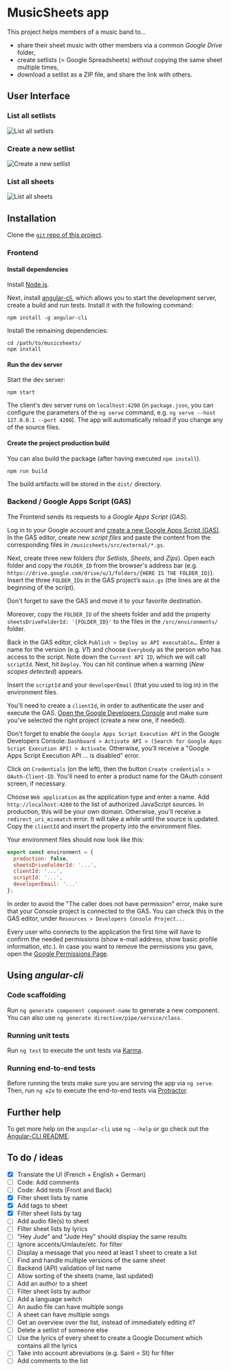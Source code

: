 # MusicSheets app
This project helps members of a music band to…

* share their sheet music with other members via a common _Google Drive_ folder,
* create setlists (= Google Spreadsheets) _without_ copying the same sheet multiple times,
* download a setlist as a ZIP file, and share the link with others.



## User Interface
### List all setlists
![List all setlists](https://raw.github.com/Poitrin/musicsheets/master/doc/images/setlists.png)

### Create a new setlist
![Create a new setlist](https://raw.github.com/Poitrin/musicsheets/master/doc/images/create_setlist.png)

### List all sheets
![List all sheets](https://raw.github.com/Poitrin/musicsheets/master/doc/images/sheets.png)

## Installation
Clone the [`git` repo of this project](https://github.com/Poitrin/musicsheets).



### Frontend
#### Install dependencies
Install [Node.js](https://nodejs.org/en/download/current/).

Next, install [angular-cli](https://github.com/angular/angular-cli), which allows you to start the development server, create a build and run tests. Install it with the following command:
```
npm install -g angular-cli
```

Install the remaining dependencies:
```
cd /path/to/musicsheets/
npm install
```

#### Run the dev server
Start the dev server:
```
npm start
```
The client's dev server runs on `localhost:4200` (in `package.json`, you can configure the parameters of the `ng serve` command, e.g. `ng serve --host 127.0.0.1 --port 4200`). The app will automatically reload if you change any of the source files.

#### Create the project production build
You can also build the package (after having executed `npm install`).
```
npm run build
```
The build artifacts will be stored in the `dist/` directory.

### Backend / Google Apps Script (GAS)
The Frontend sends its requests to a _Google Apps Script_ (_GAS_).

Log in to your Google account and [create a new Google Apps Script (GAS)](https://script.google.com/macros/create).
In the GAS editor, create new _script files_ and paste the content from the corresponding files in `/musicsheets/src/external/*.gs`.

Next, create three new folders (for _Setlists_, _Sheets_, and _Zips_). Open each folder and copy the `FOLDER_ID` from the browser's address bar (e.g. `https://drive.google.com/drive/u/1/folders/{HERE IS THE FOLDER_ID}`).
Insert the three `FOLDER_ID`s in the GAS project’s `main.gs` (the lines are at the beginning of the script).

Don't forget to save the GAS and move it to your favorite destination.

Moreover, copy the `FOLDER_ID` of the sheets folder and add the property `sheetsDriveFolderId: '{FOLDER_ID}'` to the files in the `/src/environments/` folder.

Back in the GAS editor, click `Publish > Deploy as API executable…`. Enter a name for the version (e.g. _V1_) and choose `Everybody` as the person who has access to the script. Note down the `Current API ID`, which we will call `scriptId`.
Next, hit `Deploy`. You can hit continue when a warning (_New scopes detected_) appears.

Insert the `scriptId` and your `developerEmail` (that you used to log in) in the environment files.

You'll need to create a `clientId`, in order to authenticate the user and execute the GAS.
[Open the Google Developers Console](https://console.developers.google.com/) and make sure you've selected the right project (create a new one, if needed).

Don't forget to enable the `Google Apps Script Execution API` in the Google Developers Console: `Dashboard > Activate API > (Search for Google Apps Script Execution API) > Activate`. Otherwise, you’ll receive a "Google Apps Script Execution API ... is disabled" error.

Click on `Credentials` (on the left), then the button `Create credentials > OAuth-Client-ID`. You'll need to enter a product name for the OAuth consent screen, if necessary.

Choose `Web application` as the application type and enter a name.
Add `http://localhost:4200` to the list of authorized JavaScript sources. In production, this will be your own domain. Otherwise, you'll receive a `redirect_uri_mismatch` error. It will take a while until the source is updated.
Copy the `clientId` and insert the property into the environment files.

Your environment files should now look like this:
```JavaScript
export const environment = {
  production: false,
  sheetsDriveFolderId: '...',
  clientId: '...',
  scriptId: '...',
  developerEmail: '...'
};
```

In order to avoid the "The caller does not have permission" error, make sure that your Console project is connected to the GAS. You can check this in the GAS editor, under `Resources > Developers Console Project...`

Every user who connects to the application the first time will have to confirm the needed permissions (show e-mail address, show basic profile information, etc.). In case you want to remove the permissions you gave, open the [Google Permissions Page](https://security.google.com/settings/security/permissions).

## Using _angular-cli_
### Code scaffolding
Run `ng generate component component-name` to generate a new component. You can also use `ng generate directive/pipe/service/class`.

### Running unit tests
Run `ng test` to execute the unit tests via [Karma](https://karma-runner.github.io).

### Running end-to-end tests
Before running the tests make sure you are serving the app via `ng serve`.
Then, run `ng e2e` to execute the end-to-end tests via [Protractor](http://www.protractortest.org/). 

## Further help
To get more help on the `angular-cli` use `ng --help` or go check out the [Angular-CLI README](https://github.com/angular/angular-cli/blob/master/README.md).



## To do / ideas
- [x] Translate the UI (French + English + German)
- [ ] Code: Add comments
- [ ] Code: Add tests (Front and Back)
- [x] Filter sheet lists by name
- [x] Add tags to sheet
- [x] Filter sheet lists by tag
- [ ] Add audio file(s) to sheet
- [ ] Filter sheet lists by lyrics
- [ ] "Hey Jude" and "Jude Hey" should display the same results
- [ ] Ignore accents/Umlaute/etc. for filter
- [ ] Display a message that you need at least 1 sheet to create a list
- [ ] Find and handle multiple versions of the same sheet
- [ ] Backend (API) validation of list name
- [ ] Allow sorting of the sheets (name, last updated)
- [ ] Add an author to a sheet
- [ ] Filter sheet lists by author
- [ ] Add a language switch
- [ ] An audio file can have multiple songs
- [ ] A sheet can have multiple songs
- [ ] Get an overview over the list, instead of immediately editing it?
- [ ] Delete a setlist of someone else
- [ ] Use the lyrics of every sheet to create a Google Document which contains all the lyrics
- [ ] Take into account abreviations (e.g. Saint = St) for filter
- [ ] Add comments to the list
